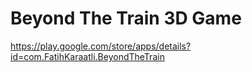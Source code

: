 # Beyond The Train 3D Game
https://play.google.com/store/apps/details?id=com.FatihKaraatli.BeyondTheTrain
